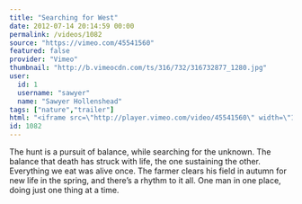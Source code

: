 ```yaml
---
title: "Searching for West"
date: 2012-07-14 20:14:59 00:00
permalink: /videos/1082
source: "https://vimeo.com/45541560"
featured: false
provider: "Vimeo"
thumbnail: "http://b.vimeocdn.com/ts/316/732/316732877_1280.jpg"
user:
  id: 1
  username: "sawyer"
  name: "Sawyer Hollenshead"
tags: ["nature","trailer"]
html: "<iframe src=\"http://player.vimeo.com/video/45541560\" width=\"1920\" height=\"1080\" frameborder=\"0\" webkitAllowFullScreen mozallowfullscreen allowFullScreen></iframe>"
id: 1082
---
```


The hunt is a pursuit of balance, while searching for the unknown. The balance that death has struck with life, the one sustaining the other. Everything we eat was alive once. The farmer clears his field in autumn for new life in the spring, and there’s a rhythm to it all. One man in one place, doing just one thing at a time.